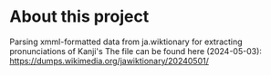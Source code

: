 # About this project
Parsing xmml-formatted data from ja.wiktionary for extracting pronunciations of Kanji's
The file can be found here (2024-05-03): https://dumps.wikimedia.org/jawiktionary/20240501/

